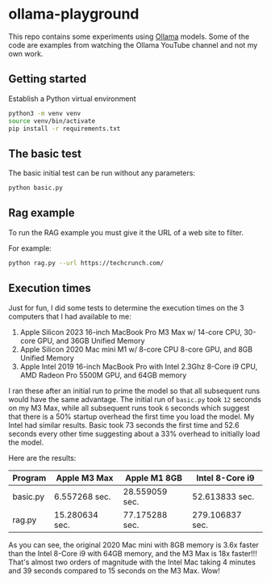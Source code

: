 # ollama-playground

This repo contains some experiments using [Ollama](http://ollama.ai) models. Some of the code are examples from watching the Ollama YouTube channel and not my own work.

## Getting started

Establish a Python virtual environment

```bash
python3 -m venv venv
source venv/bin/activate
pip install -r requirements.txt
```

## The basic test

The basic initial test can be run without any parameters:

```bash
python basic.py
```

## Rag example

To run the RAG example you must give it the URL of a web site to filter.

For example:

```bash
python rag.py --url https://techcrunch.com/
```

## Execution times

Just for fun, I did some tests to determine the execution times on the 3 computers that I had available to me:

1. Apple Silicon 2023 16-inch MacBook Pro M3 Max w/ 14-core CPU, 30-core GPU, and 36GB Unified Memory
2. Apple Silicon 2020 Mac mini M1 w/ 8-core CPU 8-core GPU, and 8GB Unified Memory
3. Apple Intel 2019 16-inch MacBook Pro with Intel 2.3Ghz 8-Core i9 CPU, AMD Radeon Pro 5500M GPU, and 64GB memory

I ran these after an initial run to prime the model so that all subsequent runs would have the same advantage. The initial run of `basic.py` took `12` seconds on my M3 Max, while all subsequent runs took `6` seconds which suggest that there is a 50% startup overhead the first time you load the model. My Intel had similar results. Basic took 73 seconds the first time and 52.6 seconds every other time suggesting about a 33% overhead to initially load the model.

Here are the results:

| Program  | Apple M3 Max   | Apple M1 8GB    | Intel 8-Core i9 |
|----------|----------------|-----------------|-----------------|
| basic.py | 6.557268 sec.  | 28.559059 sec.  | 52.613833 sec.  |
| rag.py   | 15.280634 sec. | 77.175288 sec.  | 279.106837 sec. |

As you can see, the original 2020 Mac mini with 8GB memory is 3.6x faster than the Intel 8-Core i9 with 64GB memory, and the M3 Max is 18x faster!!! That's almost two orders of magnitude with the Intel Mac taking 4 minutes and 39 seconds compared to 15 seconds on the M3 Max. Wow!
